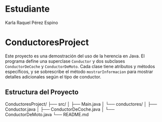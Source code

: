 # Estudiante
Karla Raquel Pérez Espino

# ConductoresProject

Este proyecto es una demostración del uso de la herencia en Java. 
El programa define una superclase `Conductor` y dos subclases `ConductorDeCoche` y `ConductorDeMoto`. 
Cada clase tiene atributos y métodos específicos, y se sobrescribe el método `mostrarInformacion` 
para mostrar detalles adicionales según el tipo de conductor.

## Estructura del Proyecto
ConductoresProject/
├── src/
│ ├── Main.java
│ └── conductores/
│ ├── Conductor.java
│ ├── ConductorDeCoche.java
│ └── ConductorDeMoto.java
└── README.md

